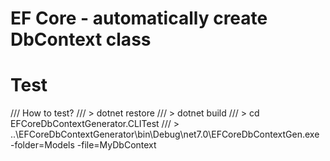 # EF Core - automatically create DbContext class

# Test

/// How to test?
/// > dotnet restore
/// > dotnet build
/// > cd EFCoreDbContextGenerator.CLITest
/// > ..\EFCoreDbContextGenerator\bin\Debug\net7.0\EFCoreDbContextGen.exe -folder=Models -file=MyDbContext
